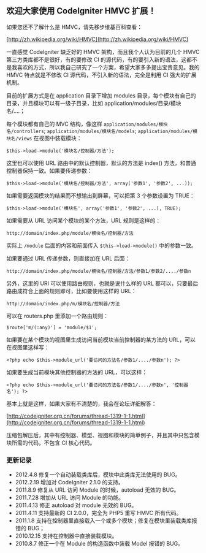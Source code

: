 ## 欢迎大家使用 CodeIgniter HMVC 扩展！


如果您还不了解什么是 HMVC，请先移步维基百科查看：

[http://zh.wikipedia.org/wiki/HMVC](http://zh.wikipedia.org/wiki/HMVC)


一直感觉 CodeIgniter 缺乏好的 HMVC 架构，而且我个人认为目前的几个 HMVC 第三方类库都不是很好，有的要修改 CI 的源代码，有的要引入新的语法，这都不是我喜欢的方式，所以我自己研究了一个方案，希望大家多多提出宝贵意见。我的 HMVC 特点就是不修改 CI 源代码，不引入新的语法，完全是利用 CI 强大的扩展机制。

目前的扩展方式是在 application 目录下增加 modules 目录，每个模块有自己的目录，并且模块可以有一级子目录，比如 application/modules/目录/模块名/....；

每个模块都有自己的 MVC 结构，像这样 `application/modules/模块名/controllers`; `application/modules/模块名/models`; `application/modules/模块名/views` 在视图中装载模块：

	$this->load->module('模块名/控制器/方法');

这里也可以使用 URL 路由中的默认控制器，默认的方法是 index() 方法，和普通控制器保持一致。如果要传递参数：

	$this->load->module('模块名/控制器/方法', array('参数1', '参数2', ...));

如果需要返回模块的结果而不想输出到屏幕，可以把第 3 个参数设置为 TRUE：

	$this->load->module('模块名', array('参数1', '参数2', ...), TRUE);

如果需要从 URL 访问某个模块的某个方法，URL 规则是这样的：

	http://domain/index.php/module/模块名/控制器/方法

实际上 `/module` 后面的内容和前面传入 `$this->load->module()` 中的参数一致。

如果要通过 URL 传递参数，则直接加在 URL 后面：

	http://domain/index.php/module/模块名/控制器/方法/参数1/参数2/..../参数n

另外，这里的 URI 可以使用路由规则，也就是说什么样的 URL 都可以，只要最后路由成符合上面的规则即可，比如要使用这样的 URL：

	http://domain/index.php/m/模块名/控制器/方法

可以在 routers.php 里添加一个路由规则：

	$route['m/(:any)'] = 'module/$1';

如果要在某个模块的视图里生成访问当前模块当前控制器的某方法的 URL，可以在视图里这样写：

	<?php echo $this->module_url('要访问的方法名/参数1/..../参数n'); ?>

如果要生成当前模块其他控制器的方法的 URL，可以这样：

	<?php echo $this->module_url('要访问的方法名/参数1/..../参数n', '控制器名'); ?>

基本上就是这样，如果大家有不清楚的，我会在论坛详细解答：

[http://codeigniter.org.cn/forums/thread-1319-1-1.html](http://codeigniter.org.cn/forums/thread-1319-1-1.html)

压缩包解压后，其中有控制器、模型、视图和模块的简单例子，并且其中只包含模块所需的代码，不包含 CI 核心代码。


### 更新记录

- 2012.4.8 修复一个自动装载类库后，模块中此类库无法使用的 BUG。
- 2012.2.19 增加对 CodeIgniter 2.1.0 的支持。
- 2011.8.9 修复从 URL 访问 Module 的时候，autoload 无效的 BUG。
- 2011.7.28 增加从 URL 访问 Module 的功能。
- 2011.4.13 修正 autoload 对 module 无效的 BUG。
- 2011.4.11 支持最新的 CI 2.0.0，完全为 PHP5 重写 HMVC 所有代码。
- 2011.1.8 支持在控制器里直接载入一个或多个模块；修复在模块里装载类库报错的 BUG；
- 2010.12.15 支持在控制器中直接装载模块。
- 2010.8.7 修正一个在 Module 的构造函数中装载 Model 报错的 BUG。
